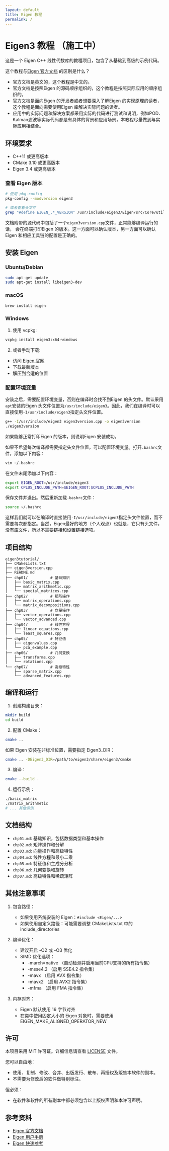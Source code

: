 ```yaml
---
layout: default
title: Eigen 教程
permalink: /
---
```


# Eigen3 教程 （施工中）

这是一个 Eigen C++ 线性代数库的教程项目，包含了从基础到高级的示例代码。

这个教程与[Eigen 官方文档](https://eigen.tuxfamily.org/dox/) 的区别是什么？

- 官方文档是英文的，这个教程是中文的。
- 官方文档是按照Eigen 的源码顺序组织的，这个教程是按照实际应用的顺序组织的。
- 官方文档是面向Eigen 的开发者或者想要深入了解Eigen 的实现原理的读者，这个教程是面向需要使用Eigen 库解决实际问题的读者。
- 应用中的实际问题和解决方案都采用实际的代码进行测试和说明，例如POD、Kalman滤波等实际代码都是有具体的背景和应用场景，本教程尽量做到与实际应用相结合。


## 环境要求

- C++11 或更高版本
- CMake 3.10 或更高版本
- Eigen 3.4 或更高版本

### 查看 Eigen 版本
```bash
# 使用 pkg-config
pkg-config --modversion eigen3

# 或者查看头文件
grep "#define EIGEN_.*_VERSION" /usr/include/eigen3/Eigen/src/Core/util/Macros.h
```

文档附带的源代码中包括了一个`eigen3version.cpp`文件，正常能够编译运行的话， 会在终端打印Eigen 的版本。这一方面可以确认版本，另一方面可以确认Eigen 和相应工具链的配置是正确的。

## 安装 Eigen

### Ubuntu/Debian
```bash
sudo apt-get update
sudo apt-get install libeigen3-dev
```

### macOS
```bash
brew install eigen
```

### Windows
1. 使用 vcpkg:
```bash
vcpkg install eigen3:x64-windows
```

2. 或者手动下载:
- 访问 [Eigen 官网](https://eigen.tuxfamily.org/)
- 下载最新版本
- 解压到合适的位置

### 配置环境变量

安装之后，需要配置环境变量，否则在编译时会找不到Eigen 的头文件。默认采用`apt`安装的Eigen 头文件位置为`/usr/include/eigen3`。因此，我们在编译时可以直接使用`-I/usr/include/eigen3`指定头文件位置。

```bash
g++ -I/usr/include/eigen3 eigen3version.cpp -o eigen3version
./eigen3version
```

如果能够正常打印Eigen 的版本，则说明Eigen 安装成功。

如果不希望每次编译都需要指定头文件位置，可以配置环境变量。打开`.bashrc`文件，添加以下内容：

```bash
vim ~/.bashrc
```

在文件末尾添加以下内容：

```bash
export EIGEN_ROOT=/usr/include/eigen3
export CPLUS_INCLUDE_PATH=$EIGEN_ROOT:$CPLUS_INCLUDE_PATH
```

保存文件并退出。然后重新加载`.bashrc`文件：

```bash
source ~/.bashrc
```

这样我们就可以在编译时直接使用`-I/usr/include/eigen3`指定头文件位置，而不需要每次都指定。当然，Eigen最好的地方（个人观点）也就是，它只有头文件，没有库文件，所以不需要链接和设置链接选项。

## 项目结构

```
eigen3tutorial/
├── CMakeLists.txt
├── eigen3version.cpp
├── README.md
├── chp01/          # 基础知识
│   ├── basic_matrix.cpp
│   ├── matrix_arithmetic.cpp
│   └── special_matrices.cpp
├── chp02/          # 矩阵操作
│   ├── matrix_operations.cpp
│   └── matrix_decompositions.cpp
├── chp03/          # 向量操作
│   ├── vector_operations.cpp
│   └── vector_advanced.cpp
├── chp04/          # 线性方程
│   ├── linear_equations.cpp
│   └── least_squares.cpp
├── chp05/          # 特征值
│   ├── eigenvalues.cpp
│   └── pca_example.cpp
├── chp06/          # 几何变换
│   ├── transforms.cpp
│   └── rotations.cpp
└── chp07/          # 高级特性
    ├── sparse_matrix.cpp
    └── advanced_features.cpp
```

## 编译和运行

1. 创建构建目录：
```bash
mkdir build
cd build
```

2. 配置 CMake：
```bash
cmake ..
```

如果 Eigen 安装在非标准位置，需要指定 Eigen3_DIR：
```bash
cmake .. -DEigen3_DIR=/path/to/eigen3/share/eigen3/cmake
```

3. 编译：
```bash
cmake --build .
```

4. 运行示例：
```bash
./basic_matrix
./matrix_arithmetic
# ... 其他示例
```

## 文档结构

- `chp01.md`: 基础知识，包括数据类型和基本操作
- `chp02.md`: 矩阵操作和分解
- `chp03.md`: 向量操作和高级特性
- `chp04.md`: 线性方程和最小二乘
- `chp05.md`: 特征值和主成分分析
- `chp06.md`: 几何变换和旋转
- `chp07.md`: 高级特性和稀疏矩阵

## 其他注意事项

1. 包含路径：
   - 如果使用系统安装的 Eigen：`#include <Eigen/...>`
   - 如果使用自定义路径：可能需要调整 CMakeLists.txt 中的 include_directories

2. 编译优化：
   - 建议开启 -O2 或 -O3 优化
   - SIMD 优化选项：
     * -march=native （自动检测并启用当前CPU支持的所有指令集）
     * -msse4.2 （启用 SSE4.2 指令集）
     * -mavx （启用 AVX 指令集）
     * -mavx2 （启用 AVX2 指令集）
     * -mfma （启用 FMA 指令集）

3. 内存对齐：
   - Eigen 默认使用 16 字节对齐
   - 在类中使用固定大小的 Eigen 对象时，需要使用 EIGEN_MAKE_ALIGNED_OPERATOR_NEW

## 许可

本项目采用 MIT 许可证。详细信息请查看 [LICENSE](LICENSE) 文件。

您可以自由地：
- 使用、复制、修改、合并、出版发行、散布、再授权及贩售本软件的副本。
- 不需要为修改后的软件做特别标注。

但必须：
- 在软件和软件的所有副本中都必须包含以上版权声明和本许可声明。

## 参考资料

- [Eigen 官方文档](https://eigen.tuxfamily.org/dox/)
- [Eigen 用户手册](https://eigen.tuxfamily.org/dox/UserManual_Index.html)
- [Eigen 快速参考](https://eigen.tuxfamily.org/dox/QuickReference_Index.html)